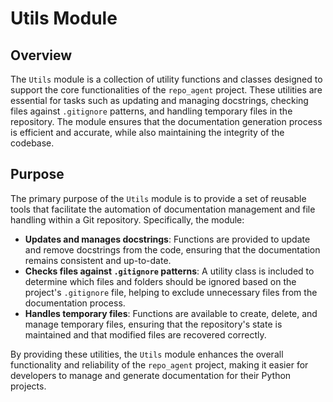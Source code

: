 # Utils Module
## Overview
The `Utils` module is a collection of utility functions and classes designed to support the core functionalities of the `repo_agent` project. These utilities are essential for tasks such as updating and managing docstrings, checking files against `.gitignore` patterns, and handling temporary files in the repository. The module ensures that the documentation generation process is efficient and accurate, while also maintaining the integrity of the codebase.

## Purpose
The primary purpose of the `Utils` module is to provide a set of reusable tools that facilitate the automation of documentation management and file handling within a Git repository. Specifically, the module:

- **Updates and manages docstrings**: Functions are provided to update and remove docstrings from the code, ensuring that the documentation remains consistent and up-to-date.
- **Checks files against `.gitignore` patterns**: A utility class is included to determine which files and folders should be ignored based on the project's `.gitignore` file, helping to exclude unnecessary files from the documentation process.
- **Handles temporary files**: Functions are available to create, delete, and manage temporary files, ensuring that the repository's state is maintained and that modified files are recovered correctly.

By providing these utilities, the `Utils` module enhances the overall functionality and reliability of the `repo_agent` project, making it easier for developers to manage and generate documentation for their Python projects.